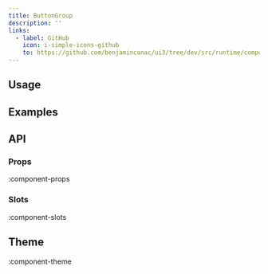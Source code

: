 ```yaml
---
title: ButtonGroup
description: ''
links:
  - label: GitHub
    icon: i-simple-icons-github
    to: https://github.com/benjamincanac/ui3/tree/dev/src/runtime/components/Button.vue
---
```


## Usage

## Examples

## API

### Props

:component-props

### Slots

:component-slots

## Theme

:component-theme
